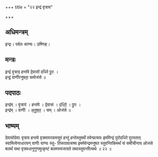 +++
title = "२२ इन्द्रं वृत्राय"

+++
## अधिमन्त्रम्
इन्द्रः। पर्वतः काण्वः। उष्णिक्।

## मन्त्रः
इन्द्रं॑ वृ॒त्राय॒ हन्त॑वे दे॒वासो॑ दधिरे पु॒रः ।  
इन्द्रं॒ वाणी॑रनूषता॒ समोज॑से ॥

## पदपाठः
इन्द्र॑म् । वृ॒त्राय॑ । हन्त॑वे । दे॒वासः॑ । द॒धि॒रे॒ । पु॒रः ।  
इन्द्र॑म् । वाणीः॑ । अ॒नू॒ष॒त॒ । सम् । ओज॑से ॥

## भाष्यम्
देवासोदेवाः वृत्राय हन्तवे वृत्रमावरकमसुरं हन्तुं हन्तेस्तुमर्थे तवेन्प्रत्ययः इममिन्द्रं पुरोदधिरे पुरस्तात् स्वामित्वेनाधारयन् वाणीः वाण्यः स्तु- तिरूपावाचश्र्व इममेवेन्द्रमनूषत स्तुवन्तिकिमर्थं सं समीचीनाय ओजसे बलर्थं यथा वृत्रवधानुगुणमुत्कृष्टं बलमस्यजायते तथास्तुवन्तीत्यर्थः ॥ २२ ॥